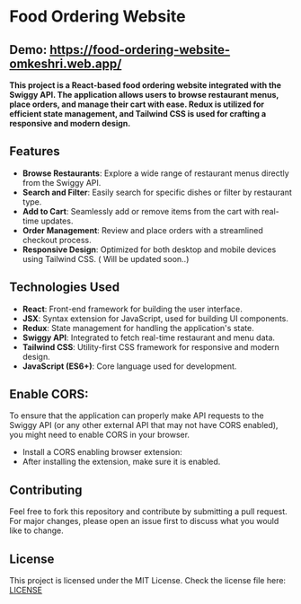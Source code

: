# Food Ordering Website

## Demo:  https://food-ordering-website-omkeshri.web.app/

__This project is a React-based food ordering website integrated with the Swiggy API. The application allows users to browse restaurant menus, place orders, and manage their cart with ease. Redux is utilized for efficient state management, and Tailwind CSS is used for crafting a responsive and modern design.__

## Features
- __Browse Restaurants__: Explore a wide range of restaurant menus directly from the Swiggy API.
- __Search and Filter__: Easily search for specific dishes or filter by restaurant type.
- __Add to Cart__: Seamlessly add or remove items from the cart with real-time updates.
- __Order Management__: Review and place orders with a streamlined checkout process.
- __Responsive Design__: Optimized for both desktop and mobile devices using Tailwind CSS. ( Will be updated soon..)

## Technologies Used
- __React__: Front-end framework for building the user interface.
- __JSX__: Syntax extension for JavaScript, used for building UI components.
- __Redux__: State management for handling the application's state.
- __Swiggy API__: Integrated to fetch real-time restaurant and menu data.
- __Tailwind CSS__: Utility-first CSS framework for responsive and modern design.
- __JavaScript (ES6+)__: Core language used for development.

## Enable CORS:
To ensure that the application can properly make API requests to the Swiggy API (or any other external API that may not have CORS enabled), you might need to enable CORS in your browser.
- Install a CORS enabling browser extension:
- After installing the extension, make sure it is enabled.

## Contributing
Feel free to fork this repository and contribute by submitting a pull request. For major changes, please open an issue first to discuss what you would like to change.

## License
This project is licensed under the MIT License. Check the license file here: [LICENSE](LICENSE)
